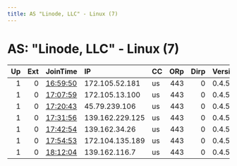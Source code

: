 ```yaml
---
title: AS "Linode, LLC" - Linux (7)
---
```


# AS: "Linode, LLC" - Linux (7)

|   Up |   Ext | JoinTime                                                                                            | IP              | CC   |   ORp |   Dirp | Version   | Contact   | Nickname   |   eFamMembers |
|-----:|------:|:----------------------------------------------------------------------------------------------------|:----------------|:-----|------:|-------:|:----------|:----------|:-----------|--------------:|
|    1 |     0 | [16:59:50](https://metrics.torproject.org/rs.html#details/7337158F5381DD2DC496254C17AFFE2FE20F3970) | 172.105.52.181  | us   |   443 |      0 | 0.4.5.10  | None      | Unnamed    |             1 |
|    1 |     0 | [17:07:59](https://metrics.torproject.org/rs.html#details/C7B56E9CF038FFACAC75504FCA4D98D068252597) | 172.105.13.100  | us   |   443 |      0 | 0.4.5.10  | None      | Unnamed    |             1 |
|    1 |     0 | [17:20:43](https://metrics.torproject.org/rs.html#details/F65F7C316D6601F1D509AF8D0CCDB602998F2378) | 45.79.239.106   | us   |   443 |      0 | 0.4.5.10  | None      | Unnamed    |             1 |
|    1 |     0 | [17:31:56](https://metrics.torproject.org/rs.html#details/0EE23391115C48CDA4B9661109C6E97393F8B1E1) | 139.162.229.125 | us   |   443 |      0 | 0.4.5.10  | None      | Unnamed    |             1 |
|    1 |     0 | [17:42:54](https://metrics.torproject.org/rs.html#details/A954FB5E22BDD3114EC305F4B74592CA0038BFEE) | 139.162.34.26   | us   |   443 |      0 | 0.4.5.10  | None      | Unnamed    |             1 |
|    1 |     0 | [17:54:53](https://metrics.torproject.org/rs.html#details/0B496B61F1458286D109FDAA6E46636CFD027814) | 172.104.135.189 | us   |   443 |      0 | 0.4.5.10  | None      | Unnamed    |             1 |
|    1 |     0 | [18:12:04](https://metrics.torproject.org/rs.html#details/9214938E99B1681E3C9CE78A1C29B93D447CE820) | 139.162.116.7   | us   |   443 |      0 | 0.4.5.10  | None      | Unnamed    |             1 |

